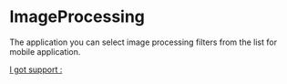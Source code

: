 # ImageProcessing

The application you can select image processing filters from the list for mobile application.


[I got support :](https://xjaphx.wordpress.com/learning/tutorials/ )
